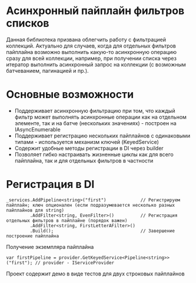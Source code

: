 # Асинхронный пайплайн фильтров списков
Данная библиотека призвана облегчить работу с фильтрацией коллекций. Актуально для случаев, когда для отдельных фильтров пайплайна возможно выполнить какую-то
асинхронную операцию сразу для всей коллекции, например, при получении списка через итератор выполнить асинхронный запрос на коллекции (с возможным батчеванием, пагинацией и пр.).

# Основные возможности
- Поддерживает асинхронную фильтрацию при том, что каждый фильтр может выполнять асинхронные операции как на отдельном элементе, так и на батче (нескольких значениях) - построен на IAsyncEnumerable
- Поддерживает регистрацию нескольких пайплайнов с одинаковыми типами - используется механизм ключей (KeyedService)
- Содержит удобные методы регистрации в DI через builder
- Позволяет гибко настраивать жизненные циклы как для всего пайплайна, так и для отдельных фильтров в частности

# Регистрация в DI

```
_services.AddPipeline<string>("first")             // Регистрируем пайплайн; ключ опционален (если подразумевается несколько разных пайплайнов для string)
         .AddFilter<string, EvenFilter>()          // Регистрация отдельных фильтров в пайплайне (порядок важен)
         .AddFilter<string, FirstLetterAFilter>()  
         .Build();                                 // Завершение построение пайплайна
```

Получение экземпляра пайплайна

```
var firstPipeline = provider.GetKeyedService<Pipeline<string>>("first"); // provider - IServiceProvider
```

Проект содержит демо в виде тестов для двух строковых пайплайнов
